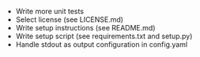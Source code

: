 * Write more unit tests
* Select license (see LICENSE.md)
* Write setup instructions (see README.md)
* Write setup script (see requirements.txt and setup.py)
* Handle stdout as output configuration in config.yaml
